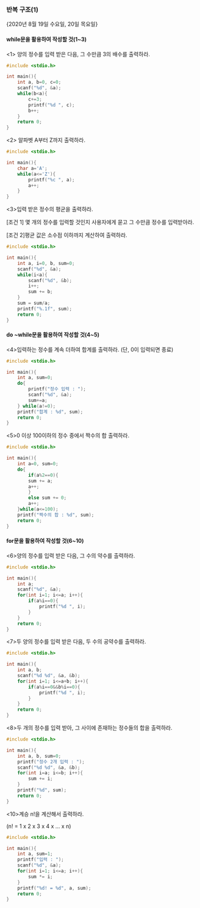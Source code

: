 ### 반복 구조(1)

{2020년 8월 19일 수요일, 20일 목요일}

#### **while문을 활용하여 작성할 것(1~3)**



<1> 양의 정수를 입력 받은 다음, 그 수만큼 3의 배수를 출력하라.

```c
#include <stdio.h>

int main(){
	int a, b=0, c=0;
	scanf("%d", &a);
	while(b<a){
		c+=3;
		printf("%d ", c);
		b++;
	}	
	return 0;
}
```



<2> 알파벳 A부터 Z까지 출력하라.

```c
#include <stdio.h>

int main(){
	char a='A';
	while(a<='Z'){
		printf("%c ", a);
		a++;
	}
}
```



<3>입력 받은 정수의 평균을 출력하라.

[조건 1] 몇 개의 정수를 입력할 것인지 사용자에게 묻고 그 수만큼 정수를 입력받아라.

[조건 2]평균 값은 소수점 이하까지 계산하여 출력하라.

```c
#include <stdio.h>

int main(){
	int a, i=0, b, sum=0;
	scanf("%d", &a);
	while(i<a){
		scanf("%d", &b);
		i++;
		sum += b;
	}
	sum = sum/a;
	printf("%.1f", sum);
	return 0;
}
```



#### **do ~while문을 활용하여 작성할 것(4~5)**



<4>입력하는 정수를 계속 더하여 합계를 출력하라. (단, 0이 입력되면 종료)

```c
#include <stdio.h>

int main(){
	int a, sum=0;
	do{
		printf("정수 입력 : ");
		scanf("%d", &a);
		sum+=a;
	} while(a!=0);
	printf("합계 : %d", sum);
	return 0;
}
```



<5>0 이상 100이하의 정수 중에서 짝수의 합 출력하라.

```c
#include <stdio.h>

int main(){
	int a=0, sum=0;
	do{
		if(a%2==0){
		sum += a;
		a++;		
		}
		else sum += 0;
		a++; 
	}while(a<=100);
	printf("짝수의 합 : %d", sum);
	return 0;
} 
```



#### **for문을 활용하여 작성할 것(6~10)**



<6>양의 정수를 입력 받은 다음, 그 수의 약수를 출력하라.

```c
#include <stdio.h>

int main(){
	int a;
	scanf("%d", &a);
	for(int i=1; i<=a; i++){
		if(a%i==0){
			printf("%d ", i);
		}
	}
	return 0;
}
```



<7>두 양의 정수를 입력 받은 다음, 두 수의 공약수를 출력하라.

```c
#include <stdio.h>

int main(){
	int a, b;
	scanf("%d %d", &a, &b);
	for(int i=1; i<=a+b; i++){
		if(a%i==0&&b%i==0){
			printf("%d ", i);
		}
	}
	return 0;
}
```



<8>두 개의 정수를 입력 받아, 그 사이에 존재하는 정수들의 합을 출력하라.

```c
#include <stdio.h>

int main(){
	int a, b, sum=0;
	printf("정수 2개 입력 : ");
	scanf("%d %d", &a, &b);
	for(int i=a; i<=b; i++){
		sum += i;
	}
	printf("%d", sum); 
	return 0;
}
```



<10>계승 n!을 계산해서 출력하라.

(n! = 1 x 2 x 3 x 4 x ... x n)

```c
#include <stdio.h>

int main(){
	int a, sum=1;
	printf("입력 : ");
	scanf("%d", &a);
	for(int i=1; i<=a; i++){
		sum *= i;
	}
	printf("%d! = %d", a, sum);
	return 0;
}
```

